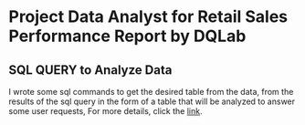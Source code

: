 # Project Data Analyst for Retail Sales Performance Report by DQLab
## SQL QUERY to Analyze Data
I wrote some sql commands to get the desired table from the data, from the results of the sql query in the form of a table that will be analyzed to answer some user requests,
For more details, click the [link](https://github.com/josuask/Project-Data-Analyst-for-Retail-Sales-Performance-Report-by-DQLab/blob/main/SQLQuery_dqlab_sales_store.sql).
